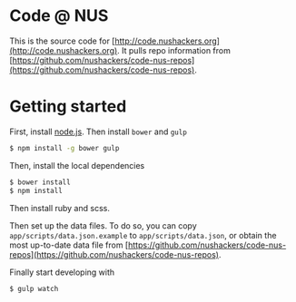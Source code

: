 # Code @ NUS

This is the source code for [http://code.nushackers.org](http://code.nushackers.org). It pulls repo information from [https://github.com/nushackers/code-nus-repos](https://github.com/nushackers/code-nus-repos).

# Getting started

First, install [node.js](http://nodejs.org). Then install `bower` and `gulp`

```bash
$ npm install -g bower gulp
```

Then, install the local dependencies

```bash
$ bower install
$ npm install
```

Then install ruby and scss.

Then set up the data files. To do so, you can copy `app/scripts/data.json.example` to `app/scripts/data.json`, or obtain the most up-to-date data file from [https://github.com/nushackers/code-nus-repos](https://github.com/nushackers/code-nus-repos).

Finally start developing with

```bash
$ gulp watch
```

